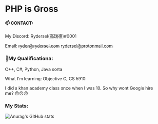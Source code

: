 # PHP is Gross 

#### 📫 CONTACT:

 My Discord: Rydersel(高瑞德)#0001

 Email: <s>ryder@rydersel.com</s>
        rydersel@protonmail.com

### 🚀My Qualificationa:

C++, C#, Python, Java sorta

What I'm learning: Objective C, CS 5910

I did a khan academy class once when I was 10. So why wont Google hire me? ☹️☹️☹️

### My Stats:


![Anurag's GitHub stats](https://github-readme-stats.vercel.app/api?username=Rydersel&show_icons=true&theme=synthwave)
